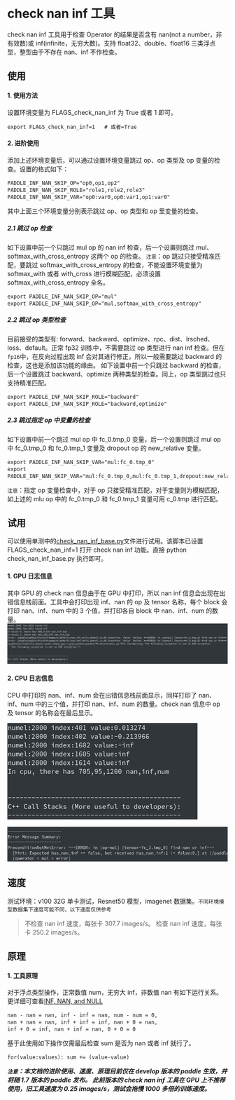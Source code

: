 # check nan inf 工具

check nan inf 工具用于检查 Operator 的结果是否含有 nan(not a number，非有效数)或 inf(infinite，无穷大数)。支持 float32、double、float16 三类浮点型，整型由于不存在 nan、inf 不作检查。

## <span id="use">使用</span>

#### 1. 使用方法
设置环境变量为 FLAGS_check_nan_inf 为 True 或者 1 即可。
```
export FLAGS_check_nan_inf=1   # 或者=True
```

#### 2. 进阶使用
添加上述环境变量后，可以通过设置环境变量跳过 op、op 类型及 op 变量的检查。设置的格式如下：
```
PADDLE_INF_NAN_SKIP_OP="op0,op1,op2"
PADDLE_INF_NAN_SKIP_ROLE="role1,role2,role3"
PADDLE_INF_NAN_SKIP_VAR="op0:var0,op0:var1,op1:var0"
```
其中上面三个环境变量分别表示跳过 op、op 类型和 op 里变量的检查。
##### 2.1 跳过 op 检查
如下设置中前一个只跳过 mul op 的 nan inf 检查，后一个设置则跳过 mul、softmax_with_cross_entropy 这两个 op 的检查。
`注意`：op 跳过只接受精准匹配，要跳过 softmax_with_cross_entropy 的检查，不能设置环境变量为 softmax_with 或者 with_cross 进行模糊匹配，必须设置 softmax_with_cross_entropy 全名。
```
export PADDLE_INF_NAN_SKIP_OP="mul"
export PADDLE_INF_NAN_SKIP_OP="mul,softmax_with_cross_entropy"
```
##### 2.2 跳过 op 类型检查
目前接受的类型有: forward、backward、optimize、rpc、dist、lrsched、loss、default。正常 fp32 训练中，不需要跳过 op 类型进行 nan inf 检查。但在`fp16`中，在反向过程出现 inf 会对其进行修正，所以一般需要跳过 backward 的检查，这也是添加该功能的缘由。
如下设置中前一个只跳过 backward 的检查，后一个设置跳过 backward、optimize 两种类型的检查。同上，op 类型跳过也只支持精准匹配。
```
export PADDLE_INF_NAN_SKIP_ROLE="backward"
export PADDLE_INF_NAN_SKIP_ROLE="backward,optimize"
```
##### 2.3 跳过指定 op 中变量的检查
如下设置中前一个跳过 mul op 中 fc_0.tmp_0 变量，后一个设置则跳过 mul op 中 fc_0.tmp_0 和 fc_0.tmp_1 变量及 dropout op 的 new_relative 变量。
```
export PADDLE_INF_NAN_SKIP_VAR="mul:fc_0.tmp_0"
export PADDLE_INF_NAN_SKIP_VAR="mul:fc_0.tmp_0,mul:fc_0.tmp_1,dropout:new_relative"
```
`注意`：指定 op 变量检查中，对于 op 只接受精准匹配，对于变量则为模糊匹配，如上述的 mlu op 中的 fc_0.tmp_0 和 fc_0.tmp_1 变量可用 c_0.tmp 进行匹配。

## <span id="test">试用</span>
可以使用单测中的[check_nan_inf_base.py](https://github.com/PaddlePaddle/Paddle/blob/develop/python/paddle/fluid/tests/unittests/check_nan_inf_base.py)文件进行试用。该脚本已设置 FLAGS_check_nan_inf=1 打开 check nan inf 功能。直接 python check_nan_inf_base.py 执行即可。
#### 1. GPU 日志信息
其中 GPU 的 check nan 信息由于在 GPU 中打印，所以 nan inf 信息会出现在出错信息栈前面。工具中会打印出现 inf、nan 的 op 及 tensor 名称，每个 block 会打印 nan、inf、num 中的 3 个值，并打印各自 block 中 nan、inf、num 的数量。
![gpu_nan_inf.png](check_nan_inf_files/gpu_nan_inf.png)
#### 2. CPU 日志信息
CPU 中打印的 nan、inf、num 会在出错信息栈前面显示，同样打印了 nan、inf、num 中的三个值，并打印 nan、inf、num 的数量。check nan 信息中 op 及 tensor 的名称会在最后显示。

![cpu_nan_inf.png](check_nan_inf_files/cpu_nan_inf.png)

![cpu_nan_inf_op_var.png](check_nan_inf_files/cpu_nan_inf_op_var.png)

## <span id="speed">速度</span>
测试环境：v100 32G 单卡测试，Resnet50 模型，imagenet 数据集。`不同环境模型数据集下速度可能不同，以下速度仅供参考`
>不检查 nan inf 速度，每张卡 307.7 images/s。
检查 nan inf 速度，每张卡 250.2 images/s。

## <span id="principle">原理</span>
#### 1. 工具原理
对于浮点类型操作，正常数值 num，无穷大 inf，非数值 nan 有如下运行关系。更详细可查看[INF, NAN, and NULL](https://wiki.analytica.com/index.php?title=INF,_NAN,_and_NULL_-_Exception_values&title=INF,_NAN,_and_NULL_-_Exception_values)
```
nan - nan = nan, inf - inf = nan, num - num = 0,
nan + nan = nan, inf + inf = inf, nan + 0 = nan,
inf + 0 = inf, nan + inf = nan, 0 + 0 = 0
```
基于此使用如下操作仅需最后检查 sum 是否为 nan 或者 inf 就行了。
```
for(value:values): sum += (value-value)
```

***`注意`：本文档的进阶使用、速度、原理目前仅在 develop 版本的 paddle 生效，并将随 1.7 版本的 paddle 发布。
此前版本的 check nan inf 工具在 GPU 上不推荐使用，旧工具速度为 0.25 images/s，测试会拖慢 1000 多倍的训练速度。***
